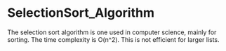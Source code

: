 # SelectionSort_Algorithm

The selection sort algorithm is one used in computer science, mainly for sorting. The time complexity is O(n^2). This is not efficient for larger lists.
